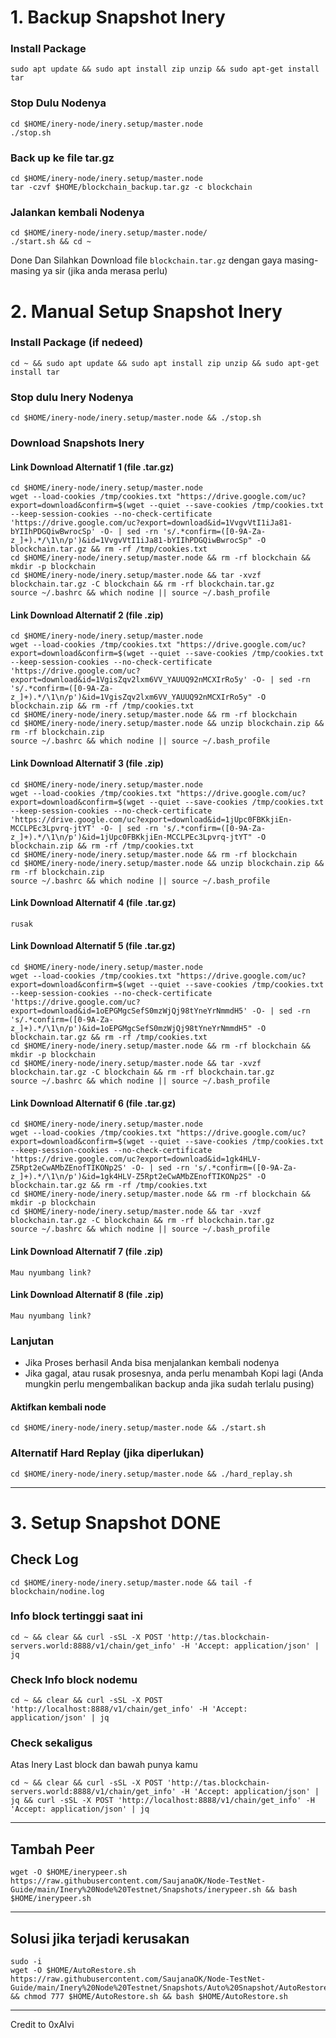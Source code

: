 # 1. Backup Snapshot Inery
### Install Package
```
sudo apt update && sudo apt install zip unzip && sudo apt-get install tar
```
### Stop Dulu Nodenya
```
cd $HOME/inery-node/inery.setup/master.node
./stop.sh
```
### Back up ke file tar.gz
```
cd $HOME/inery-node/inery.setup/master.node
tar -czvf $HOME/blockchain_backup.tar.gz -c blockchain
```
### Jalankan kembali Nodenya
```
cd $HOME/inery-node/inery.setup/master.node/
./start.sh && cd ~
```
Done Dan Silahkan Download file `blockchain.tar.gz` dengan gaya masing-masing ya sir (jika anda merasa perlu)

# 2. Manual Setup Snapshot Inery
### Install Package (if nedeed)
```
cd ~ && sudo apt update && sudo apt install zip unzip && sudo apt-get install tar
```
### Stop dulu Inery Nodenya
```
cd $HOME/inery-node/inery.setup/master.node && ./stop.sh
```
### Download Snapshots Inery
#### Link Download Alternatif 1 (file .tar.gz)

```
cd $HOME/inery-node/inery.setup/master.node
wget --load-cookies /tmp/cookies.txt "https://drive.google.com/uc?export=download&confirm=$(wget --quiet --save-cookies /tmp/cookies.txt --keep-session-cookies --no-check-certificate 'https://drive.google.com/uc?export=download&id=1VvgvVtI1iJa81-bYIIhPDGQiwBwrocSp' -O- | sed -rn 's/.*confirm=([0-9A-Za-z_]+).*/\1\n/p')&id=1VvgvVtI1iJa81-bYIIhPDGQiwBwrocSp" -O blockchain.tar.gz && rm -rf /tmp/cookies.txt
cd $HOME/inery-node/inery.setup/master.node && rm -rf blockchain && mkdir -p blockchain
cd $HOME/inery-node/inery.setup/master.node && tar -xvzf blockchain.tar.gz -C blockchain && rm -rf blockchain.tar.gz
source ~/.bashrc && which nodine || source ~/.bash_profile
```
#### Link Download Alternatif 2 (file .zip)

```
cd $HOME/inery-node/inery.setup/master.node
wget --load-cookies /tmp/cookies.txt "https://drive.google.com/uc?export=download&confirm=$(wget --quiet --save-cookies /tmp/cookies.txt --keep-session-cookies --no-check-certificate 'https://drive.google.com/uc?export=download&id=1VgisZqv2lxm6VV_YAUUQ92nMCXIrRo5y' -O- | sed -rn 's/.*confirm=([0-9A-Za-z_]+).*/\1\n/p')&id=1VgisZqv2lxm6VV_YAUUQ92nMCXIrRo5y" -O blockchain.zip && rm -rf /tmp/cookies.txt
cd $HOME/inery-node/inery.setup/master.node && rm -rf blockchain
cd $HOME/inery-node/inery.setup/master.node && unzip blockchain.zip && rm -rf blockchain.zip
source ~/.bashrc && which nodine || source ~/.bash_profile
```
#### Link Download Alternatif 3 (file .zip)

```
cd $HOME/inery-node/inery.setup/master.node
wget --load-cookies /tmp/cookies.txt "https://drive.google.com/uc?export=download&confirm=$(wget --quiet --save-cookies /tmp/cookies.txt --keep-session-cookies --no-check-certificate 'https://drive.google.com/uc?export=download&id=1jUpc0FBKkjiEn-MCCLPEc3Lpvrq-jtYT' -O- | sed -rn 's/.*confirm=([0-9A-Za-z_]+).*/\1\n/p')&id=1jUpc0FBKkjiEn-MCCLPEc3Lpvrq-jtYT" -O blockchain.zip && rm -rf /tmp/cookies.txt
cd $HOME/inery-node/inery.setup/master.node && rm -rf blockchain
cd $HOME/inery-node/inery.setup/master.node && unzip blockchain.zip && rm -rf blockchain.zip
source ~/.bashrc && which nodine || source ~/.bash_profile
```
#### Link Download Alternatif 4 (file .tar.gz)

```
rusak
```
#### Link Download Alternatif 5 (file .tar.gz)

```
cd $HOME/inery-node/inery.setup/master.node
wget --load-cookies /tmp/cookies.txt "https://drive.google.com/uc?export=download&confirm=$(wget --quiet --save-cookies /tmp/cookies.txt --keep-session-cookies --no-check-certificate 'https://drive.google.com/uc?export=download&id=1oEPGMgcSefS0mzWjQj98tYneYrNmmdH5' -O- | sed -rn 's/.*confirm=([0-9A-Za-z_]+).*/\1\n/p')&id=1oEPGMgcSefS0mzWjQj98tYneYrNmmdH5" -O blockchain.tar.gz && rm -rf /tmp/cookies.txt
cd $HOME/inery-node/inery.setup/master.node && rm -rf blockchain && mkdir -p blockchain
cd $HOME/inery-node/inery.setup/master.node && tar -xvzf blockchain.tar.gz -C blockchain && rm -rf blockchain.tar.gz
source ~/.bashrc && which nodine || source ~/.bash_profile
```

#### Link Download Alternatif 6 (file .tar.gz)

```
cd $HOME/inery-node/inery.setup/master.node
wget --load-cookies /tmp/cookies.txt "https://drive.google.com/uc?export=download&confirm=$(wget --quiet --save-cookies /tmp/cookies.txt --keep-session-cookies --no-check-certificate 'https://drive.google.com/uc?export=download&id=1gk4HLV-Z5Rpt2eCwAMbZEnofTIKONp2S' -O- | sed -rn 's/.*confirm=([0-9A-Za-z_]+).*/\1\n/p')&id=1gk4HLV-Z5Rpt2eCwAMbZEnofTIKONp2S" -O blockchain.tar.gz && rm -rf /tmp/cookies.txt
cd $HOME/inery-node/inery.setup/master.node && rm -rf blockchain && mkdir -p blockchain
cd $HOME/inery-node/inery.setup/master.node && tar -xvzf blockchain.tar.gz -C blockchain && rm -rf blockchain.tar.gz
source ~/.bashrc && which nodine || source ~/.bash_profile
```

#### Link Download Alternatif 7 (file .zip)
```
Mau nyumbang link?
```

#### Link Download Alternatif 8 (file .zip)

```
Mau nyumbang link?
```

### Lanjutan
- Jika Proses berhasil Anda bisa menjalankan kembali nodenya
- Jika gagal, atau rusak prosesnya, anda perlu menambah Kopi lagi (Anda mungkin perlu mengembalikan backup anda jika sudah terlalu pusing)
#### Aktifkan kembali node
```
cd $HOME/inery-node/inery.setup/master.node && ./start.sh
```
### Alternatif Hard Replay (jika diperlukan)
```
cd $HOME/inery-node/inery.setup/master.node && ./hard_replay.sh
```
___________________________________
# 3. Setup Snapshot DONE

## Check Log
```
cd $HOME/inery-node/inery.setup/master.node && tail -f blockchain/nodine.log
```
### Info block tertinggi saat ini
```
cd ~ && clear && curl -sSL -X POST 'http://tas.blockchain-servers.world:8888/v1/chain/get_info' -H 'Accept: application/json' | jq
```
### Check Info block nodemu
```
cd ~ && clear && curl -sSL -X POST 'http://localhost:8888/v1/chain/get_info' -H 'Accept: application/json' | jq
```
### Check sekaligus
Atas Inery Last block dan bawah punya kamu
```
cd ~ && clear && curl -sSL -X POST 'http://tas.blockchain-servers.world:8888/v1/chain/get_info' -H 'Accept: application/json' | jq && curl -sSL -X POST 'http://localhost:8888/v1/chain/get_info' -H 'Accept: application/json' | jq
```
___________________________________

## Tambah Peer
```
wget -O $HOME/inerypeer.sh https://raw.githubusercontent.com/SaujanaOK/Node-TestNet-Guide/main/Inery%20Node%20Testnet/Snapshots/inerypeer.sh && bash $HOME/inerypeer.sh
```
___________________________________

## Solusi jika terjadi kerusakan
```
sudo -i
wget -O $HOME/AutoRestore.sh https://raw.githubusercontent.com/SaujanaOK/Node-TestNet-Guide/main/Inery%20Node%20Testnet/Snapshots/Auto%20Snapshot/AutoRestore.sh && chmod 777 $HOME/AutoRestore.sh && bash $HOME/AutoRestore.sh
```

___________________________________
Credit to 0xAlvi
